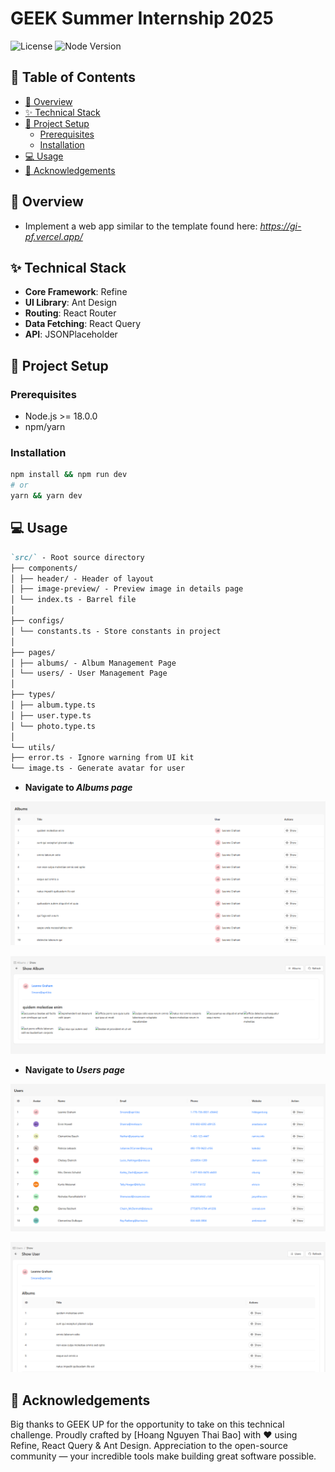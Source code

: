 # GEEK Summer Internship 2025

![License](https://img.shields.io/badge/license-MIT-blue.svg)
![Node Version](https://img.shields.io/badge/node-%3E%3D18.0.0-brightgreen.svg)

## 📖 Table of Contents

- [🚀 Overview](#-overview)
- [✨ Technical Stack](#-technical-stack)
- [📱 Project Setup](#-project-setup)
  - [Prerequisites](#prerequisites)
  - [Installation](#installation)
- [💻 Usage](#-usage)
- [👏 Acknowledgements](#-acknowledgements)

## 🚀 Overview

- Implement a web app similar to the template found here: *https://gi-pf.vercel.app/*

## ✨ Technical Stack

- **Core Framework**: Refine
- **UI Library**: Ant Design
- **Routing**: React Router
- **Data Fetching**: React Query
- **API**: JSONPlaceholder

## 📱 Project Setup

### Prerequisites

- Node.js >= 18.0.0
- npm/yarn

### Installation

```bash
npm install && npm run dev
# or
yarn && yarn dev
```

## 💻 Usage

```markdown
`src/` - Root source directory
├── components/
│ ├── header/ - Header of layout
│ ├── image-preview/ - Preview image in details page
│ └── index.ts - Barrel file
│
├── configs/
│ └── constants.ts - Store constants in project
│
├── pages/
│ ├── albums/ - Album Management Page
│ └── users/ - User Management Page
│
├── types/
│ ├── album.type.ts
│ ├── user.type.ts
│ └── photo.type.ts
│
└── utils/
├── error.ts - Ignore warning from UI kit
└── image.ts - Generate avatar for user
```

- **Navigate to _Albums page_**

![The result of Album Management Page](/src/assets/album-management-page.png "Album Management Page")

![The result of Album Details Page](/src/assets/album-details-page.png "Album Details Page")

- **Navigate to _Users page_**

![The result of User Management Page](/src/assets/user-management-page.png "User Management Page")

![The result of User Details Page](/src/assets/user-details-page.png "User Details Page")

## 👏 Acknowledgements

Big thanks to GEEK UP for the opportunity to take on this technical challenge.
Proudly crafted by [Hoang Nguyen Thai Bao] with ❤️ using Refine, React Query & Ant Design.
Appreciation to the open-source community — your incredible tools make building great software possible.
